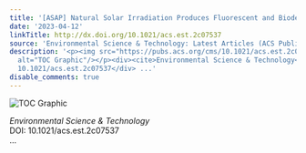 ```yaml
---
title: '[ASAP] Natural Solar Irradiation Produces Fluorescent and Biodegradable Nanoplastics'
date: '2023-04-12'
linkTitle: http://dx.doi.org/10.1021/acs.est.2c07537
source: 'Environmental Science & Technology: Latest Articles (ACS Publications)'
description: '<p><img src="https://pubs.acs.org/cms/10.1021/acs.est.2c07537/asset/images/medium/es2c07537_0008.gif"
  alt="TOC Graphic"/></p><div><cite>Environmental Science & Technology</cite></div><div>DOI:
  10.1021/acs.est.2c07537</div> ...'
disable_comments: true
---
```

<p><img src="https://pubs.acs.org/cms/10.1021/acs.est.2c07537/asset/images/medium/es2c07537_0008.gif" alt="TOC Graphic"/></p><div><cite>Environmental Science & Technology</cite></div><div>DOI: 10.1021/acs.est.2c07537</div> ...
